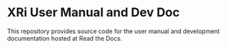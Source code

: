 # XRi User Manual and Dev Doc

This repository provides source code for the user manual and development documentation hosted at Read the Docs. 
